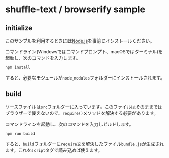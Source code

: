 # shuffle-text / browserify sample


## initialize

このサンプルを利用するときには[Node\.js](https://nodejs.org/ja/)を事前にインストールください。

コマンドライン(Windowsではコマンドプロンプト、macOSではターミナル)を起動し、次のコマンドを入力します。

```bash
npm install
```

すると、必要なモジュールが`node_modules`フォルダーにインストールされます。

## build

ソースファイルは`src`フォルダーに入っています。このファイルはそのままではブラウザーで使えないので、`require()`メソッドを解決する必要があります。

コマンドラインを起動し、次のコマンドを入力しビルドします。

```bash
npm run build
```

すると、`build`フォルダーに`require`文を解決したファイル`bundle.js`が生成されます。これを`script`タグで読み込めば使えます。
